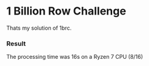 # 1 Billion Row Challenge
Thats my solution of 1brc.

### Result
The processing time was 16s on a Ryzen 7 CPU (8/16)

